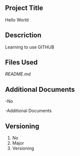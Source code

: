 **Project Title** 
---
Hello World


**Descriction**
---
Learning to use GITHUB


**Files Used**
---
*README.md*

**Additional Documents**
---
-No

-Additional Documents

**Versioning**
---
1. No 
2. Major
3. Versioning
